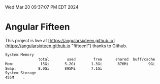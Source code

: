 Wed Mar 20 09:37:07 PM EDT 2024

# Angular Fifteen


This project is live at [https://angularsixteen.github.io](https://angularsixteen.github.io "fifteen!") thanks to Github.

```bash
System Memory
               total        used        free      shared  buff/cache   available
Mem:            15Gi       5.2Gi       1.3Gi       876Mi         9Gi        10Gi
Swap:          8.0Gi       895Mi       7.1Gi
System Storage
455M	.
```
```bash
